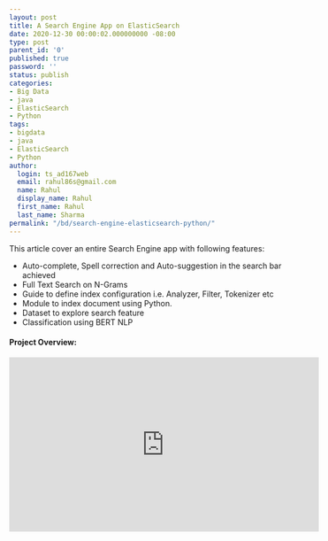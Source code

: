 ```yaml
---
layout: post
title: A Search Engine App on ElasticSearch
date: 2020-12-30 00:00:02.000000000 -08:00
type: post
parent_id: '0'
published: true
password: ''
status: publish
categories:
- Big Data
- java
- ElasticSearch
- Python
tags:
- bigdata
- java
- ElasticSearch
- Python
author:
  login: ts_ad167web
  email: rahul86s@gmail.com
  name: Rahul
  display_name: Rahul
  first_name: Rahul
  last_name: Sharma
permalink: "/bd/search-engine-elasticsearch-python/"
---
```


This article cover an entire Search Engine app with following features:

- Auto-complete, Spell correction and Auto-suggestion in the search bar achieved
- Full Text Search on N-Grams
- Guide to define index configuration i.e. Analyzer, Filter, Tokenizer etc
- Module to index document using Python.
- Dataset to explore search feature
- Classification using BERT NLP

#### Project Overview:

<iframe width="560" height="315" src="https://www.youtube.com/embed/8MrQOFWIooo" frameborder="0" allow="accelerometer; autoplay; clipboard-write; encrypted-media; gyroscope; picture-in-picture" allowfullscreen></iframe>